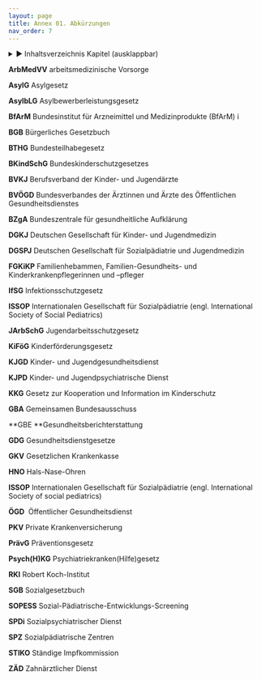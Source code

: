 ```yaml
---
layout: page
title: Annex 01. Abkürzungen
nav_order: 7
---
```

 
<details markdown="block"> 
  <summary> 
      &#9658; Inhaltsverzeichnis Kapitel (ausklappbar) 
  </summary>
 
1. TOC
{:toc}
 </details>
 
   <p></p>
 
 
**ArbMedVV** arbeitsmedizinische Vorsorge

**AsylG** Asylgesetz

**AsylbLG** Asylbewerberleistungsgesetz

**BfArM** Bundesinstitut für Arzneimittel und Medizinprodukte (BfArM) i

**BGB** Bürgerliches Gesetzbuch

**BTHG** Bundesteilhabegesetz

**BKindSchG** Bundeskinderschutzgesetzes

**BVKJ** Berufsverband der Kinder- und Jugendärzte

**BVÖGD** Bundesverbandes der Ärztinnen und Ärzte des Öffentlichen
Gesundheitsdienstes

**BZgA** Bundeszentrale für gesundheitliche Aufklärung

**DGKJ** Deutschen Gesellschaft für Kinder- und Jugendmedizin

**DGSPJ** Deutschen Gesellschaft für Sozialpädiatrie und Jugendmedizin

**FGKiKP** Familienhebammen, Familien-Gesundheits- und
Kinderkrankenpflegerinnen und –pfleger

**IfSG** Infektionsschutzgesetz

**ISSOP** Internationalen Gesellschaft für Sozialpädiatrie (engl.
International Society of Social Pediatrics)

**JArbSchG** Jugendarbeitsschutzgesetz

**KiFöG** Kinderförderungsgesetz

**KJGD** Kinder- und Jugendgesundheitsdienst

**KJPD** Kinder- und Jugendpsychiatrische Dienst

**KKG** Gesetz zur Kooperation und Information im Kinderschutz

**GBA** Gemeinsamen Bundesausschuss

**GBE **Gesundheitsberichterstattung

**GDG** Gesundheitsdienstgesetze 

**GKV** Gesetzlichen Krankenkasse

**HNO** Hals-Nase-Ohren

**ISSOP** Internationalen Gesellschaft für Sozialpädiatrie (engl.
International Society of social pediatrics)

**ÖGD**  Öffentlicher Gesundheitsdienst

**PKV** Private Krankenversicherung

**PrävG** Präventionsgesetz

**Psych(H)KG** Psychiatriekranken(Hilfe)gesetz

**RKI** Robert Koch-Institut

**SGB** Sozialgesetzbuch

**SOPESS** Sozial-Pädiatrische-Entwicklungs-Screening 

**SPDi** Sozialpsychiatrischer Dienst

**SPZ** Sozialpädiatrische Zentren

**STIKO** Ständige Impfkommission

**ZÄD** Zahnärztlicher Dienst

<div class="section fnlist" data-role="doc-footnotes">

</div>
